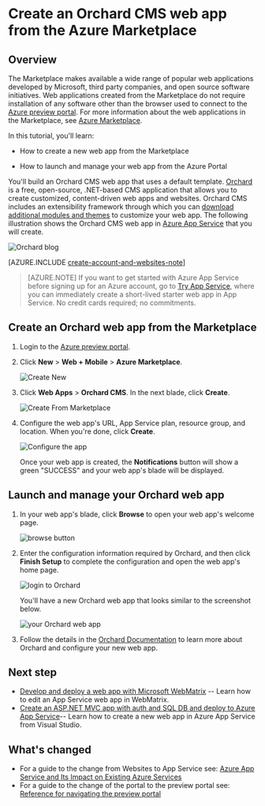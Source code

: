 <properties 
	pageTitle="Create an Orchard CMS web app from the Azure Marketplace" 
	description="A tutorial that teaches you how to create a new web app in Azure. Also learn how to launch and manage your web app using the Azure Portal." 
	tags="azure-portal"
	services="app-service\web" 
	documentationCenter=".net" 
	authors="tfitzmac" 
	manager="wpickett" 
	editor=""/>

<tags 
	ms.service="app-service-web" 
	ms.workload="web" 
	ms.tgt_pltfrm="na" 
	ms.devlang="dotnet" 
	ms.topic="article" 
	ms.date="04/29/2015" 
	ms.author="tomfitz"/>

# Create an Orchard CMS web app from the Azure Marketplace

## Overview

The Marketplace makes available a wide range of popular web applications developed by Microsoft, third party companies, and open source software initiatives. Web applications created from the Marketplace do not require installation of any software other than the browser used to connect to the [Azure preview portal](http://go.microsoft.com/fwlink/?LinkId=529715). For more information about the web applications in the Marketplace, see [Azure Marketplace](/marketplace/).

In this tutorial, you'll learn:

- How to create a new web app from the Marketplace

- How to launch and manage your web app from the Azure Portal
 
You'll build an Orchard CMS web app that uses a default template. [Orchard](http://www.orchardproject.net/) is a free, open-source, .NET-based CMS application that allows you to create customized, content-driven web apps and websites. Orchard CMS includes an extensibility framework through which you can [download additional modules and themes](http://gallery.orchardproject.net/) to customize your web app. The following illustration shows the Orchard CMS web app in [Azure App Service](http://go.microsoft.com/fwlink/?LinkId=529714) that you will create.

![Orchard blog][13]

[AZURE.INCLUDE [create-account-and-websites-note](../../includes/create-account-and-websites-note.md)]

>[AZURE.NOTE] If you want to get started with Azure App Service before signing up for an Azure account, go to [Try App Service](http://go.microsoft.com/fwlink/?LinkId=523751), where you can immediately create a short-lived starter web app in App Service. No credit cards required; no commitments.

## Create an Orchard web app from the Marketplace

1. Login to the [Azure preview portal](http://portal.azure.com).

2. Click **New** > **Web + Mobile** > **Azure Marketplace**.
	
	![Create New][1]

3. Click **Web Apps** > **Orchard CMS**. In the next blade, click **Create**.
	
	![Create From Marketplace][2]

4. Configure the web app's URL, App Service plan, resource group, and location. When you're done, click **Create**.
	
	![Configure the app][3]

	Once your web app is created, the **Notifications** button will show a green "SUCCESS" and your web app's blade will be displayed.

## Launch and manage your Orchard web app

1. In your web app's blade, click **Browse** to open your web app's welcome page.

	![browse button][12]

2. Enter the configuration information required by Orchard, and then click **Finish Setup** to complete the configuration and open the web app's home page.

	![login to Orchard][7]

	You'll have a new Orchard web app that looks similar to the screenshot below.  

	![your Orchard web app][13]

3. Follow the details in the [Orchard Documentation](http://docs.orchardproject.net/) to learn more about Orchard and configure your new web app.

## Next step

* [Develop and deploy a web app with Microsoft WebMatrix](web-sites-dotnet-using-webmatrix.md) -- Learn how to edit an App Service web app in WebMatrix. 
* [Create an ASP.NET MVC app with auth and SQL DB and deploy to Azure App Service](web-sites-dotnet-deploy-aspnet-mvc-app-membership-oauth-sql-database.md)-- Learn how to create a new web app in Azure App Service from Visual Studio.

## What's changed
* For a guide to the change from Websites to App Service see: [Azure App Service and Its Impact on Existing Azure Services](http://go.microsoft.com/fwlink/?LinkId=529714)
* For a guide to the change of the portal to the preview portal see: [Reference for navigating the preview portal](http://go.microsoft.com/fwlink/?LinkId=529715)

[1]: ./media/web-sites-dotnet-orchard-cms-gallery/orchardgallery-01.png
[2]: ./media/web-sites-dotnet-orchard-cms-gallery/orchardgallery-02.png
[3]: ./media/web-sites-dotnet-orchard-cms-gallery/orchardgallery-03.png
[4]: ./media/web-sites-dotnet-orchard-cms-gallery/orchardgallery-04.png
[5]: ./media/web-sites-dotnet-orchard-cms-gallery/orchardgallery-05.png
[7]: ./media/web-sites-dotnet-orchard-cms-gallery/orchardgallery-07.png
[12]: ./media/web-sites-dotnet-orchard-cms-gallery/orchardgallery-12.png
[13]: ./media/web-sites-dotnet-orchard-cms-gallery/orchardgallery-08.png


 
